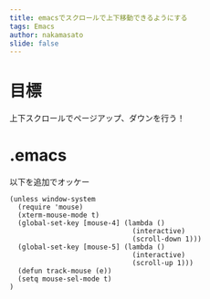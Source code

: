 ```yaml
---
title: emacsでスクロールで上下移動できるようにする
tags: Emacs
author: nakamasato
slide: false
---
```

# 目標

上下スクロールでページアップ、ダウンを行う！

# .emacs

以下を追加でオッケー

```emacs-lisp:.emacs
(unless window-system
  (require 'mouse)
  (xterm-mouse-mode t)
  (global-set-key [mouse-4] (lambda ()
                              (interactive)
                              (scroll-down 1)))
  (global-set-key [mouse-5] (lambda ()
                              (interactive)
                              (scroll-up 1)))
  (defun track-mouse (e))
  (setq mouse-sel-mode t)
)
```

